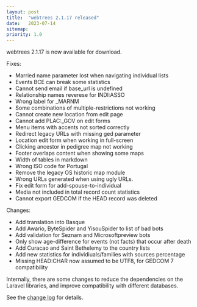 ```yaml
---
layout: post
title:  "webtrees 2.1.17 released"
date:   2023-07-14
sitemap:
priority: 1.0
---
```


webtrees 2.1.17 is now available for download.

Fixes:

* Married name parameter lost when navigating individual lists
* Events BCE can break some statistics
* Cannot send email if base_url is undefined
* Relationship names reverese for INDI:ASSO
* Wrong label for _MARNM
* Some combinations of multiple-restrictions not working
* Cannot create new location from edit page
* Cannot add PLAC:_GOV on edit forms
* Menu items with accents not sorted correctly
* Redirect legacy URLs with missing ged parameter
* Location edit form when working in full-screen
* Clicking ancestor in pedigree map not working
* Footer overlaps content when showing some maps
* Width of tables in markdown
* Wrong ISO code for Portugal
* Remove the legacy OS historic map module
* Wrong URLs generated when using ugly URLs.
* Fix edit form for add-spouse-to-individual
* Media not included in total record count statistics
* Cannot export GEDCOM if the HEAD record was deleted

Changes:

* Add translation into Basque
* Add Awario, ByteSpider and YisouSpider to list of bad bots
* Add validation for Seznam and Microsoftpreview bots
* Only show age-difference for events (not facts) that occur after death
* Add Curacao and Saint Bethelemy to the country lists
* Add new statistics for individiuals/families with sources percentage
* Missing HEAD:CHAR now assumed to be UTF8, for GEDCOM 7 compatibility

Internally, there are some changes to reduce the dependencies on
the Laravel libraries, and improve compatibility with different databases.

See the [change log](https://github.com/fisharebest/webtrees/compare/2.1.16...2.1.17) for details.
